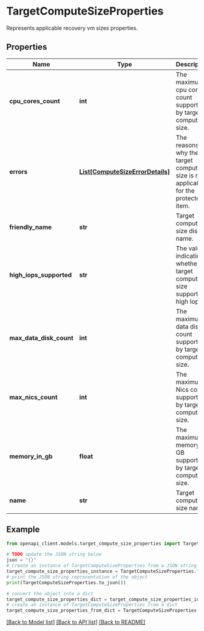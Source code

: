 # TargetComputeSizeProperties

Represents applicable recovery vm sizes properties.

## Properties

Name | Type | Description | Notes
------------ | ------------- | ------------- | -------------
**cpu_cores_count** | **int** | The maximum cpu cores count supported by target compute size. | [optional] 
**errors** | [**List[ComputeSizeErrorDetails]**](ComputeSizeErrorDetails.md) | The reasons why the target compute size is not applicable for the protected item. | [optional] 
**friendly_name** | **str** | Target compute size display name. | [optional] 
**high_iops_supported** | **str** | The value indicating whether the target compute size supports high Iops. | [optional] 
**max_data_disk_count** | **int** | The maximum data disks count supported by target compute size. | [optional] 
**max_nics_count** | **int** | The maximum Nics count supported by target compute size. | [optional] 
**memory_in_gb** | **float** | The maximum memory in GB supported by target compute size. | [optional] 
**name** | **str** | Target compute size name. | [optional] 

## Example

```python
from openapi_client.models.target_compute_size_properties import TargetComputeSizeProperties

# TODO update the JSON string below
json = "{}"
# create an instance of TargetComputeSizeProperties from a JSON string
target_compute_size_properties_instance = TargetComputeSizeProperties.from_json(json)
# print the JSON string representation of the object
print(TargetComputeSizeProperties.to_json())

# convert the object into a dict
target_compute_size_properties_dict = target_compute_size_properties_instance.to_dict()
# create an instance of TargetComputeSizeProperties from a dict
target_compute_size_properties_from_dict = TargetComputeSizeProperties.from_dict(target_compute_size_properties_dict)
```
[[Back to Model list]](../README.md#documentation-for-models) [[Back to API list]](../README.md#documentation-for-api-endpoints) [[Back to README]](../README.md)


